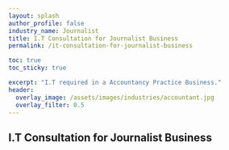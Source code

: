 ```yaml
---
layout: splash 
author_profile: false 
industry_name: Journalist
title: I.T Consultation for Journalist Business
permalink: /it-consultation-for-journalist-business

toc: true
toc_sticky: true

excerpt: "I.T required in a Accountancy Practice Business."
header:
  overlay_image: /assets/images/industries/accountant.jpg
  overlay_filter: 0.5 
---
```


## I.T Consultation for Journalist Business